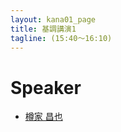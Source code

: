 ```yaml
---
layout: kana01_page
title: 基調講演1
tagline: (15:40〜16:10)
---
```


# Speaker
- [樽家 昌也](/kana01/profiles.html#taru)
